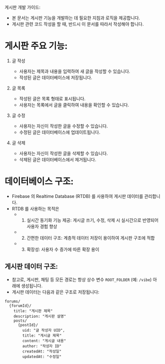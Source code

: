 게시판 개발 가이드:
- 본 문서는 게시판 기능을 개발하는 데 필요한 지침과 로직을 제공합니다.
- 게시판 관련 코드 작성을 할 때, 반드시 이 문서를 따라서 작성해야 합니다.


# 게시판 주요 기능:
1. 글 작성
   - 사용자는 제목과 내용을 입력하여 새 글을 작성할 수 있습니다.
   - 작성된 글은 데이터베이스에 저장됩니다.

2. 글 목록
   - 작성된 글은 목록 형태로 표시됩니다.
   - 사용자는 목록에서 글을 클릭하여 내용을 확인할 수 있습니다.

3. 글 수정
   - 사용자는 자신이 작성한 글을 수정할 수 있습니다.
   - 수정된 글은 데이터베이스에 업데이트됩니다.

4. 글 삭제
   - 사용자는 자신이 작성한 글을 삭제할 수 있습니다.
   - 삭제된 글은 데이터베이스에서 제거됩니다.


# 데이터베이스 구조:

- Firebase 의 Realtime Database (RTDB) 를 사용하여 게시판 데이터를 관리합니다.
- RTDB 를 사용하는 목적은
  - 1. 실시간 동기화 기능 제공: 게시글 쓰기, 수정, 삭제 시 실시간으로 반영되어 사용자 경험 향상
  - 2. 간편한 데이터 구조: 계층적 데이터 저장이 용이하여 게시판 구조에 적합
  - 3. 확장성: 사용자 수 증가에 따른 확장 용이



## 게시판 데이터 구조:
- 참고로, 게시판, 채팅 등 모든 경로는 항상 상수 변수 `ROOT_FOLDER` (예: `/vibe`) 아래에 생성됩니다.
- 게시판 데이터는 다음과 같은 구조로 저장됩니다:

```
forums/
  {forumId}/
    title: "게시판 제목"
    description: "게시판 설명"
    posts/
      {postId}/
        uid: "글 작성자 UID",
        title: "게시글 제목"
        content: "게시글 내용"
        author: "작성자 ID"
        createdAt: "작성일"
        updatedAt: "수정일"
```